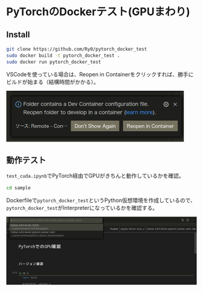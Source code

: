 # PyTorchのDockerテスト(GPUまわり)
## Install

```bash
git clone https://github.com/Ry0/pytorch_docker_test
sudo docker build -t pytorch_docker_test .
sudo docker run pytorch_docker_test
```

VSCodeを使っている場合は、Reopen in Containerをクリックすれば、勝手にビルドが始まる（結構時間がかかる）。

![img](.image/1.png)

## 動作テスト
`test_cuda.ipynb`でPyTorch経由でGPUがきちんと動作しているかを確認。

```bash
cd sample
```

Dockerfileで`pytorch_docker_test`というPython仮想環境を作成しているので、`pytorch_docker_test`がInterpreterになっているかを確認する。

![img](.image/2.png)